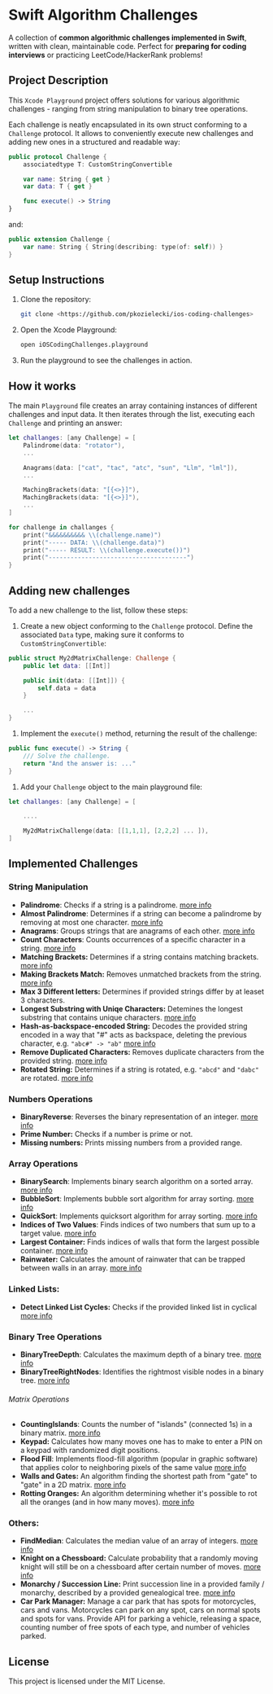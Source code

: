 # Swift Algorithm Challenges

A collection of **common algorithmic challenges implemented in Swift**, written with clean, maintainable code. Perfect for **preparing for coding interviews** or practicing LeetCode/HackerRank problems!

## Project Description

This `Xcode Playground` project offers solutions for various algorithmic challenges - ranging from string manipulation to binary tree operations.

Each challenge is neatly encapsulated in its own struct conforming to a `Challenge` protocol. It allows to conveniently execute new challenges and adding new ones in a structured and readable way:

```swift
public protocol Challenge {
    associatedtype T: CustomStringConvertible

    var name: String { get }
    var data: T { get }

    func execute() -> String
}
```

and:

```swift
public extension Challenge {
    var name: String { String(describing: type(of: self)) }
}
```

## Setup Instructions

1. Clone the repository:
   
   ```bash
   git clone <https://github.com/pkozielecki/ios-coding-challenges>
   ```

2. Open the Xcode Playground:
   
   ```bash
   open iOSCodingChallenges.playground
   ```

3. Run the playground to see the challenges in action.

## How it works

The main `Playground` file creates an array containing instances of different challenges and input data. It then iterates through the list, executing each `Challenge` and printing an answer:

```swift
let challanges: [any Challenge] = [
    Palindrome(data: "rotator"),
    ...

    Anagrams(data: ["cat", "tac", "atc", "sun", "Llm", "lml"]),
    ...

    MachingBrackets(data: "[{<>}]"),
    MachingBrackets(data: "[{<>}]"),
    ...
]

for challenge in challanges {
    print("&&&&&&&&&& \\(challenge.name)")
    print("----- DATA: \\(challenge.data)")
    print("----- RESULT: \\(challenge.execute())")
    print("--------------------------------------")
}
```

## Adding new challenges

To add a new challenge to the list, follow these steps:

1. Create a new object conforming to the `Challenge` protocol.
   Define the associated `Data` type, making sure it conforms to `CustomStringConvertible`:

```swift
public struct My2dMatrixChallenge: Challenge {
    public let data: [[Int]]

    public init(data: [[Int]]) {
        self.data = data
    }

    ...
}
```

1. Implement the `execute()` method, returning the result of the challenge:

```swift
public func execute() -> String {
    /// Solve the challenge.       
    return "And the answer is: ..."
}
```

1. Add your `Challenge` object to the main playground file:

```swift
let challanges: [any Challenge] = [

    ....

    My2dMatrixChallenge(data: [[1,1,1], [2,2,2] ... ]),
]
```

## Implemented Challenges

### String Manipulation

- **Palindrome**:
  Checks if a string is a palindrome. 
  [more info](https://en.wikipedia.org/wiki/Palindrome)
- **Almost Palindrome**:
  Determines if a string can become a palindrome by removing at most one character. 
  [more info](https://medium.com/@wendellrodrigues89/almost-palindrome-edd618041983)
- **Anagrams**:
  Groups strings that are anagrams of each other. 
  [more info](https://en.wikipedia.org/wiki/Anagram)
- **Count Characters**:
  Counts occurrences of a specific character in a string. 
  [more info](https://en.wikipedia.org/wiki/Character_counting)
- **Matching Brackets:** 
  Determines if a string contains matching brackets. 
  [more info](https://www.hackerrank.com/challenges/balanced-brackets/problem)
- **Making Brackets Match:** 
  Removes unmatched brackets from the string.
  [more info](https://www.geeksforgeeks.org/remove-invalid-parentheses/)
- **Max 3 Different letters:** 
  Determines if provided strings differ by at leaset 3 characters.
- **Longest Substring with Uniqe Characters:** 
  Detemines the longest substring that contains unique characters. 
  [more info](https://leetcode.com/problems/longest-substring-without-repeating-characters/description/)
- **Hash-as-backspace-encoded String:** 
  Decodes the provided string encoded in a way that "#" acts as backspace, deleting the previous character, e.g. `"abc#" -> "ab"` 
  [more info](https://leetcode.com/problems/backspace-string-compare/description/)
- **Remove Duplicated Characters:** 
  Removes duplicate characters from the provided string. 
  [more info](https://www.geeksforgeeks.org/remove-duplicates-from-a-given-string/)
- **Rotated String:** 
  Determines if a string is rotated, e.g. `"abcd"` and `"dabc"` are rotated. 
  [more info](https://leetcode.com/problems/rotate-string/description/)

### Numbers Operations

- **BinaryReverse**: 
  Reverses the binary representation of an integer. 
  [more info](https://en.wikipedia.org/wiki/Bitwise_operation)
- **Prime Number:** 
  Checks if a number is prime or not.
- **Missing numbers:** 
  Prints missing numbers from a provided range.

### Array Operations

- **BinarySearch**: 
  Implements binary search algorithm on a sorted array. 
  [more info](https://en.wikipedia.org/wiki/Binary_search_algorithm)
- **BubbleSort**: 
  Implements bubble sort algorithm for array sorting. 
  [more info](https://en.wikipedia.org/wiki/Bubble_sort)
- **QuickSort**: 
  Implements quicksort algorithm for array sorting. 
  [more info](https://www.geeksforgeeks.org/quick-sort-algorithm/)
- **Indices of Two Values**: 
  Finds indices of two numbers that sum up to a target value. 
  [more info](https://leetcode.com/problems/two-sum/)
- **Largest Container:** 
  Finds indices of walls that form the largest possible container. 
  [more info](https://leetcode.com/problems/container-with-most-water/description/)
- **Rainwater:** 
  Calculates the amount of rainwater that can be trapped between walls in an array. 
  [more info](https://leetcode.com/problems/trapping-rain-water/description/)

### Linked Lists:

- **Detect Linked List Cycles:**
  Checks if the provided linked list in cyclical 
  [more info](https://leetcode.com/problems/linked-list-cycle/)

### Binary Tree Operations

- **BinaryTreeDepth**: 
  Calculates the maximum depth of a binary tree. 
  [more info](https://en.wikipedia.org/wiki/Tree_(data_structure)#Depth)
- **BinaryTreeRightNodes**: 
  Identifies the rightmost visible nodes in a binary tree. 
  [more info](https://en.wikipedia.org/wiki/Tree_traversal)

###### Matrix Operations

- **CountingIslands**: 
  Counts the number of "islands" (connected 1s) in a binary matrix. 
  [more info](https://en.wikipedia.org/wiki/Connected-component_labeling)
- **Keypad:** 
  Calculates how many moves one has to make to enter a PIN on a keypad with randomized digit positions.
- **Flood Fill**: 
  Implements flood-fill algorithm (popular in graphic software) that applies color to neighboring pixels of the same value 
  [more info](https://leetcode.com/problems/flood-fill/description/)
- **Walls and Gates:** 
  An algorithm finding the shortest path from "gate" to "gate" in a 2D matrix. 
  [more info](https://leetcode.com/problems/walls-and-gates/description/)
- **Rotting Oranges:** 
  An algorithm determining whether it's possible to rot all the oranges (and in how many moves). 
  [more info](https://leetcode.com/problems/rotting-oranges/description/)

### Others:

- **FindMedian**: 
  Calculates the median value of an array of integers. 
  [more info](https://en.wikipedia.org/wiki/Median)
- **Knight on a Chessboard:** 
  Calculate probability that a randomly moving knight will still be on a chessboard after certain number of moves. 
  [more info](https://leetcode.com/problems/knight-probability-in-chessboard/description/)
- **Monarchy / Succession Line:** 
  Print succession line in a provided family / monarchy, described by a provided genealogical tree. 
  [more info](https://leetcode.com/problems/throne-inheritance/description/) 
- **Car Park Manager:** 
  Manage a car park that has spots for motorcycles, cars and vans. Motorcycles can park on any spot, cars on normal spots and spots for vans. Provide API for parking a vehicle, releasing a space, counting number of free spots of each type, and number of vehicles parked.

## License

This project is licensed under the MIT License.
